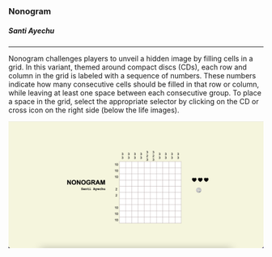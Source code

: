 ### Nonogram
##### Santi Ayechu

---

Nonogram challenges players to unveil a hidden image by filling cells in a grid. In this variant, themed around compact discs (CDs), each row and column in the grid is labeled with a sequence of numbers. These numbers indicate how many consecutive cells should be filled in that row or column, while leaving at least one space between each consecutive group. To place a space in the grid, select the appropriate selector by clicking on the CD or cross icon on the right side (below the life images).

![screenshot](img/screenshot.png)